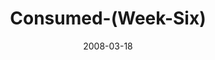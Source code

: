 ---
layout: music 
title: "Consumed-(Week-Six)"
series: "Consumed"
date: 2008-03-18 
description: "Generous communities change the world. This week we're each making the commitment to live more generously."
audio: "http://s3.amazonaws.com/crossroadsaudiomessages/Consumed_6_03-16-08_Tome_webaudio.mp3"
audio-duration: "44:08"
---